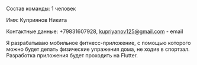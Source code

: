 Состав команды: 1 человек

Имя: Куприянов Никита

Контактные данные: +79831607928, kupriyanov125@gmail.com - email

Я разрабатываю мобильное фитнесс-приложение, с помощью которого можно будет делать физические упражения дома, не ходив в спортзал. Разработка приложения будет проходить на Flutter. 
